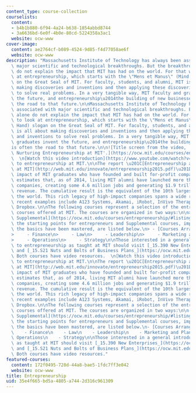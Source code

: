 ```yaml
---
content_type: course-collection
courselists:
  content:
  - b4b1b880-6f94-4a24-b638-1854abbd8744
  - 3a6636bd-6e0f-4b0e-80cd-5224358a3ac1
  website: ocw-www
cover-image:
  content: ae2764cf-b089-4524-9d85-f4d77058ae6f
  website: ocw-www
description: "Massachusetts Institute of Technology has always been associated with\
  \ major scientific and technological breakthroughs. But the breakthroughs alone\
  \ do not explain the impact that MIT has had on the world. For that we have to look\
  \ at entrepreneurship, which starts with the \"Mens et Manus\" (Mind and Hand) slogan\
  \ on the Great Seal of MIT. For faculty, students, and alumni, MIT is all about\
  \ making discoveries and inventions and then applying these discoveries and inventions\
  \ to solve real problems. In a very tangible way, MIT faculty and graduates invent\
  \ the future, and entrepreneurship\u2014the building of new businesses\u2014is often\
  \ the road to that future.\n\nMassachusetts Institute of Technology has always been\
  \ associated with major scientific and technological breakthroughs. But the breakthroughs\
  \ alone do not explain the impact that MIT has had on the world. For that we have\
  \ to look at entrepreneurship, which starts with the \"Mens et Manus\" (Mind and\
  \ Hand) slogan on the Great Seal of MIT. For faculty, students, and alumni, MIT\
  \ is all about making discoveries and inventions and then applying these discoveries\
  \ and inventions to solve real problems. In a very tangible way, MIT faculty and\
  \ graduates invent the future, and entrepreneurship\u2014the building of new businesses\u2014\
  is often the road to that future.\n\n![Title screen from the video, 'The Ecosystem:\
  \ Nurturing Entrepreneurship at MIT'.](https://ocw.mit.edu/courses/entrepreneurship/ecosystem_slate2.png)\
  \  \n[Watch this video introduction](https://www.youtube.com/watch?v=WSkDqpBctfA)\
  \ to entrepreneurship at MIT.\n\nThe report \u201C[Entrepreneurship and Innovation\
  \ at MIT](http://web.mit.edu/innovate/entrepreneurship2015.pdf)\u201D examines the\
  \ impact of MIT graduates who have founded and built for-profit companies. The report\
  \ estimates that, as of 2014, living MIT alumni have launched more than 30,000 active\
  \ companies, creating some 4.6 million jobs and generating $1.9 trillion in annual\
  \ revenue. The cumulative result is the equivalent of the 10th largest economy in\
  \ the world. This rich legacy of high-impact companies spans a wide range of industries;\
  \ recent examples include A123 Systems, Akamai, iRobot, InVivo Therapeutics and\
  \ Dropbox.\n\nThe following courses represent a selection of the entrepreneurship-related\
  \ courses offered at MIT. The courses are organized in two ways:\n\n> - [Core and\
  \ Supplemental](https://ocw.mit.edu/courses/entrepreneurship/#listing): Core courses,\
  \ the starting points for entrepreneurs and Supplemental courses, important once\
  \ the basics have been mastered, are listed below.\n> - [Courses Arranged by Topic](https://ocw.mit.edu/courses/entrepreneurship/topic-list):\n\
  >     - Finance\n>     - Law\n>     - Leadership\n>     - Marketing and Planning\n\
  >     - Operations\n>     - Strategy\n\nThose interested in a general introduction\
  \ to entrepreneurship as taught at MIT should visit [_15.390 New Enterprises_](https://ocw.mit.edu/courses/sloan-school-of-management/15-390-new-enterprises-spring-2013)\
  \ and [_15.S21 Nuts and Bolts of Business Plans_](https://ocw.mit.edu/courses/sloan-school-of-management/15-s21-nuts-and-bolts-of-business-plans-january-iap-2014).\
  \ Both courses have video resources.  \n[Watch this video introduction](https://www.youtube.com/watch?v=WSkDqpBctfA)\
  \ to entrepreneurship at MIT.\n\nThe report \u201C[Entrepreneurship and Innovation\
  \ at MIT](http://web.mit.edu/innovate/entrepreneurship2015.pdf)\u201D examines the\
  \ impact of MIT graduates who have founded and built for-profit companies. The report\
  \ estimates that, as of 2014, living MIT alumni have launched more than 30,000 active\
  \ companies, creating some 4.6 million jobs and generating $1.9 trillion in annual\
  \ revenue. The cumulative result is the equivalent of the 10th largest economy in\
  \ the world. This rich legacy of high-impact companies spans a wide range of industries;\
  \ recent examples include A123 Systems, Akamai, iRobot, InVivo Therapeutics and\
  \ Dropbox.\n\nThe following courses represent a selection of the entrepreneurship-related\
  \ courses offered at MIT. The courses are organized in two ways:\n\n- [Core and\
  \ Supplemental](https://ocw.mit.edu/courses/entrepreneurship/#listing): Core courses,\
  \ the starting points for entrepreneurs and Supplemental courses, important once\
  \ the basics have been mastered, are listed below.\n- [Courses Arranged by Topic](https://ocw.mit.edu/courses/entrepreneurship/topic-list):\n\
  \    - Finance\n    - Law\n    - Leadership\n    - Marketing and Planning\n    -\
  \ Operations\n    - Strategy\n\nThose interested in a general introduction to entrepreneurship\
  \ as taught at MIT should visit [_15.390 New Enterprises_](https://ocw.mit.edu/courses/sloan-school-of-management/15-390-new-enterprises-spring-2013)\
  \ and [_15.S21 Nuts and Bolts of Business Plans_](https://ocw.mit.edu/courses/sloan-school-of-management/15-s21-nuts-and-bolts-of-business-plans-january-iap-2014).\
  \ Both courses have video resources."
featured-courses:
  content: 172f0495-728d-44a8-bae5-1fdc7ff3e042
  website: ocw-www
title: Entrepreneurship
uid: 35e4f665-bd5a-4805-a744-2d316c961309
---
```

